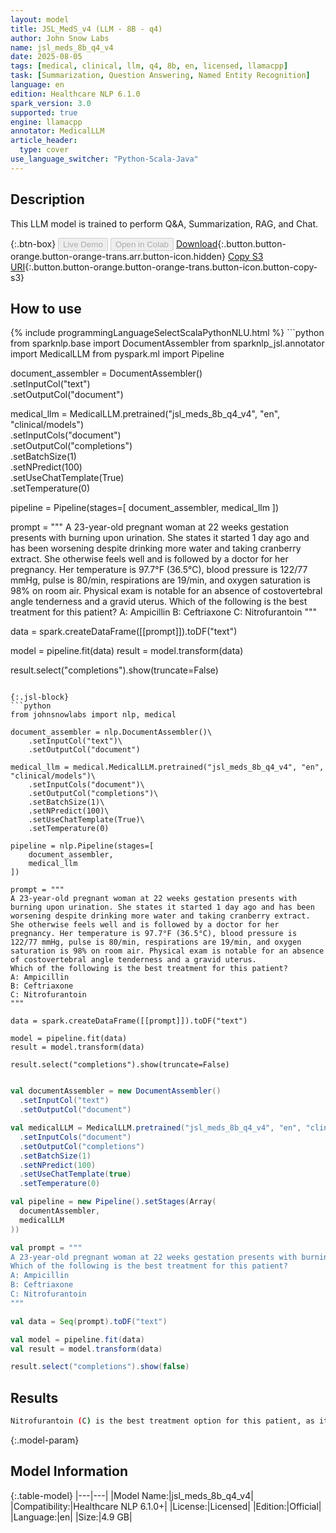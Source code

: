 ```yaml
---
layout: model
title: JSL_MedS_v4 (LLM - 8B - q4)
author: John Snow Labs
name: jsl_meds_8b_q4_v4
date: 2025-08-05
tags: [medical, clinical, llm, q4, 8b, en, licensed, llamacpp]
task: [Summarization, Question Answering, Named Entity Recognition]
language: en
edition: Healthcare NLP 6.1.0
spark_version: 3.0
supported: true
engine: llamacpp
annotator: MedicalLLM
article_header:
  type: cover
use_language_switcher: "Python-Scala-Java"
---
```


## Description

This LLM model is trained to perform Q&A, Summarization, RAG, and Chat.

{:.btn-box}
<button class="button button-orange" disabled>Live Demo</button>
<button class="button button-orange" disabled>Open in Colab</button>
[Download](https://s3.amazonaws.com/auxdata.johnsnowlabs.com/clinical/models/jsl_meds_8b_q4_v4_en_6.1.0_3.0_1754426316794.zip){:.button.button-orange.button-orange-trans.arr.button-icon.hidden}
[Copy S3 URI](s3://auxdata.johnsnowlabs.com/clinical/models/jsl_meds_8b_q4_v4_en_6.1.0_3.0_1754426316794.zip){:.button.button-orange.button-orange-trans.button-icon.button-copy-s3}

## How to use



<div class="tabs-box" markdown="1">
{% include programmingLanguageSelectScalaPythonNLU.html %}
```python
from sparknlp.base import DocumentAssembler
from sparknlp_jsl.annotator import MedicalLLM
from pyspark.ml import Pipeline

document_assembler = DocumentAssembler()\
    .setInputCol("text")\
    .setOutputCol("document")

medical_llm = MedicalLLM.pretrained("jsl_meds_8b_q4_v4", "en", "clinical/models")\
    .setInputCols("document")\
    .setOutputCol("completions")\
    .setBatchSize(1)\
    .setNPredict(100)\
    .setUseChatTemplate(True)\
    .setTemperature(0)

pipeline = Pipeline(stages=[
    document_assembler,
    medical_llm
])

prompt = """
A 23-year-old pregnant woman at 22 weeks gestation presents with burning upon urination. She states it started 1 day ago and has been worsening despite drinking more water and taking cranberry extract. She otherwise feels well and is followed by a doctor for her pregnancy. Her temperature is 97.7°F (36.5°C), blood pressure is 122/77 mmHg, pulse is 80/min, respirations are 19/min, and oxygen saturation is 98% on room air. Physical exam is notable for an absence of costovertebral angle tenderness and a gravid uterus.
Which of the following is the best treatment for this patient?
A: Ampicillin
B: Ceftriaxone
C: Nitrofurantoin
"""

data = spark.createDataFrame([[prompt]]).toDF("text")

model = pipeline.fit(data)
result = model.transform(data)

result.select("completions").show(truncate=False)

```

{:.jsl-block}
```python
from johnsnowlabs import nlp, medical

document_assembler = nlp.DocumentAssembler()\
    .setInputCol("text")\
    .setOutputCol("document")

medical_llm = medical.MedicalLLM.pretrained("jsl_meds_8b_q4_v4", "en", "clinical/models")\
    .setInputCols("document")\
    .setOutputCol("completions")\
    .setBatchSize(1)\
    .setNPredict(100)\
    .setUseChatTemplate(True)\
    .setTemperature(0)

pipeline = nlp.Pipeline(stages=[
    document_assembler,
    medical_llm
])

prompt = """
A 23-year-old pregnant woman at 22 weeks gestation presents with burning upon urination. She states it started 1 day ago and has been worsening despite drinking more water and taking cranberry extract. She otherwise feels well and is followed by a doctor for her pregnancy. Her temperature is 97.7°F (36.5°C), blood pressure is 122/77 mmHg, pulse is 80/min, respirations are 19/min, and oxygen saturation is 98% on room air. Physical exam is notable for an absence of costovertebral angle tenderness and a gravid uterus.
Which of the following is the best treatment for this patient?
A: Ampicillin
B: Ceftriaxone
C: Nitrofurantoin
"""

data = spark.createDataFrame([[prompt]]).toDF("text")

model = pipeline.fit(data)
result = model.transform(data)

result.select("completions").show(truncate=False)

```
```scala

val documentAssembler = new DocumentAssembler()
  .setInputCol("text")
  .setOutputCol("document")

val medicalLLM = MedicalLLM.pretrained("jsl_meds_8b_q4_v4", "en", "clinical/models")
  .setInputCols("document")
  .setOutputCol("completions")
  .setBatchSize(1)
  .setNPredict(100)
  .setUseChatTemplate(true)
  .setTemperature(0)

val pipeline = new Pipeline().setStages(Array(
  documentAssembler,
  medicalLLM
))

val prompt = """
A 23-year-old pregnant woman at 22 weeks gestation presents with burning upon urination. She states it started 1 day ago and has been worsening despite drinking more water and taking cranberry extract. She otherwise feels well and is followed by a doctor for her pregnancy. Her temperature is 97.7°F (36.5°C), blood pressure is 122/77 mmHg, pulse is 80/min, respirations are 19/min, and oxygen saturation is 98% on room air. Physical exam is notable for an absence of costovertebral angle tenderness and a gravid uterus.
Which of the following is the best treatment for this patient?
A: Ampicillin
B: Ceftriaxone
C: Nitrofurantoin
"""

val data = Seq(prompt).toDF("text")

val model = pipeline.fit(data)
val result = model.transform(data)

result.select("completions").show(false)

```
</div>

## Results

```bash
Nitrofurantoin (C) is the best treatment option for this patient, as it is effective, safe, and appropriate for uncomplicated UTIs during pregnancy.
```

{:.model-param}
## Model Information

{:.table-model}
|---|---|
|Model Name:|jsl_meds_8b_q4_v4|
|Compatibility:|Healthcare NLP 6.1.0+|
|License:|Licensed|
|Edition:|Official|
|Language:|en|
|Size:|4.9 GB|